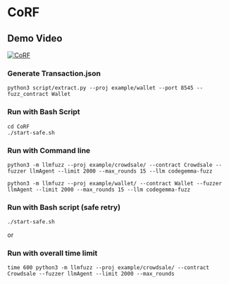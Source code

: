 # CoRF


## Demo Video
[![CoRF](https://res.cloudinary.com/marcomontalbano/image/upload/v1721658637/video_to_markdown/images/youtube--na0dStb2gfE-c05b58ac6eb4c4700831b2b3070cd403.jpg)](https://youtu.be/na0dStb2gfE "CoRF")

### Generate Transaction.json
```
python3 script/extract.py --proj example/wallet --port 8545 --fuzz_contract Wallet
```
### Run with Bash Script
```
cd CoRF
./start-safe.sh
```
### Run with Command line 
```
python3 -m llmfuzz --proj example/crowdsale/ --contract Crowdsale --fuzzer llmAgent --limit 2000 --max_rounds 15 --llm codegemma-fuzz

python3 -m llmfuzz --proj example/wallet/ --contract Wallet --fuzzer llmAgent --limit 2000 --max_rounds 15 --llm codegemma-fuzz
```
### Run with Bash script (safe retry)
```
./start-safe.sh
```
or
### Run with overall time limit

```
time 600 python3 -m llmfuzz --proj example/crowdsale/ --contract Crowdsale --fuzzer llmAgent --limit 2000 --max_rounds
```


